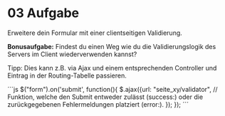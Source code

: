 # 03 Aufgabe

Erweitere dein Formular mit einer clientseitigen Validierung.

**Bonusaufgabe:** Findest du einen Weg wie du die Validierungslogik des Servers im Client wiederverwenden kannst?

Tipp: Dies kann z.B. via Ajax und einem entsprechenden Controller und Eintrag in der Routing-Tabelle passieren.

´´´js $\("form"\).on\('submit', function\(\){ $.ajax\({url: "seite\_xy/validator", // Funktion, welche den Submit entweder zulässt \(success:\) oder die zurückgegebenen Fehlermeldungen platziert \(error:\). }\); }\); ´´´

